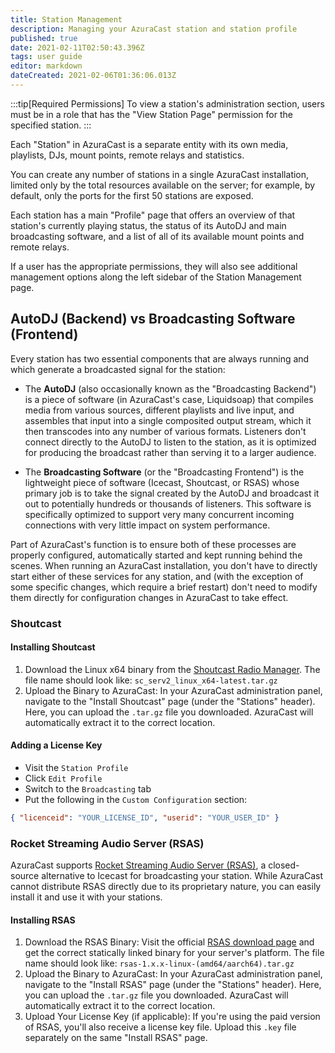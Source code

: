 ```yaml
---
title: Station Management
description: Managing your AzuraCast station and station profile
published: true
date: 2021-02-11T02:50:43.396Z
tags: user guide
editor: markdown
dateCreated: 2021-02-06T01:36:06.013Z
---
```


:::tip[Required Permissions]
To view a station's administration section, users must be in a role that has the "View Station Page" permission for the specified station.
:::

Each "Station" in AzuraCast is a separate entity with its own media, playlists, DJs, mount points, remote relays and statistics.

You can create any number of stations in a single AzuraCast installation, limited only by the total resources available on the server; for example, by default, only the ports for the first 50 stations are exposed.

Each station has a main "Profile" page that offers an overview of that station's currently playing status, the status of its AutoDJ and main broadcasting software, and a list of all of its available mount points and remote relays.

If a user has the appropriate permissions, they will also see additional management options along the left sidebar of the Station Management page.

## AutoDJ (Backend) vs Broadcasting Software (Frontend)

Every station has two essential components that are always running and which generate a broadcasted signal for the station:

- The **AutoDJ** (also occasionally known as the "Broadcasting Backend") is a piece of software (in AzuraCast's case, Liquidsoap) that compiles media from various sources, different playlists and live input, and assembles that input into a single composited output stream, which it then transcodes into any number of various formats. Listeners don't connect directly to the AutoDJ to listen to the station, as it is optimized for producing the broadcast rather than serving it to a larger audience.

- The **Broadcasting Software** (or the "Broadcasting Frontend") is the lightweight piece of software (Icecast, Shoutcast, or RSAS) whose primary job is to take the signal created by the AutoDJ and broadcast it out to potentially hundreds or thousands of listeners. This software is specifically optimized to support very many concurrent incoming connections with very little impact on system performance.

Part of AzuraCast's function is to ensure both of these processes are properly configured, automatically started and kept running behind the scenes. When running an AzuraCast installation, you don't have to directly start either of these services for any station, and (with the exception of some specific changes, which require a brief restart) don't need to modify them directly for configuration changes in AzuraCast to take effect.

### Shoutcast

#### Installing Shoutcast

1. Download the Linux x64 binary from the [Shoutcast Radio Manager](https://radiomanager.shoutcast.com/register/serverSoftwareFreemium). The file name should look like: `sc_serv2_linux_x64-latest.tar.gz`
2. Upload the Binary to AzuraCast: In your AzuraCast administration panel, navigate to the "Install Shoutcast" page (under the "Stations" header). Here, you can upload the `.tar.gz` file you downloaded. AzuraCast will automatically extract it to the correct location.

#### Adding a License Key

- Visit the `Station Profile`
- Click `Edit Profile`
- Switch to the `Broadcasting` tab
- Put the following in the `Custom Configuration` section:

```json
{ "licenceid": "YOUR_LICENSE_ID", "userid": "YOUR_USER_ID" }
```

### Rocket Streaming Audio Server (RSAS)

AzuraCast supports [Rocket Streaming Audio Server (RSAS)](https://www.rocketbroadcaster.com/streaming-audio-server/), a closed-source alternative to Icecast for broadcasting your station. While AzuraCast cannot distribute RSAS directly due to its proprietary nature, you can easily install it and use it with your stations. 

#### Installing RSAS

1. Download the RSAS Binary: Visit the official [RSAS download page](https://www.rocketbroadcaster.com/streaming-audio-server/download/) and get the correct statically linked binary for your server's platform. The file name should look like: `rsas-1.x.x-linux-(amd64/aarch64).tar.gz`
2. Upload the Binary to AzuraCast: In your AzuraCast administration panel, navigate to the "Install RSAS" page (under the "Stations" header). Here, you can upload the `.tar.gz` file you downloaded. AzuraCast will automatically extract it to the correct location.
3. Upload Your License Key (if applicable): If you're using the paid version of RSAS, you'll also receive a license key file. Upload this `.key` file separately on the same "Install RSAS" page.
